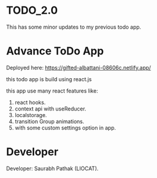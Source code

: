 # TODO_2.0
This has some minor updates to my previous todo app.

# Advance ToDo App
Deployed here: https://gifted-albattani-08606c.netlify.app/

this todo app is build using react.js 

this app use many react features like:
1. react hooks.
2. context api with useReducer.
3. localstorage.
4. transition Group animations.
5. with some custom settings option in app.

# Developer
Developer: Saurabh Pathak (LIOCAT).
